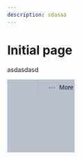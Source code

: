 ```yaml
---
description: sdasaa
---
```


# Initial page

asdasdasd

![adasdasd](.gitbook/assets/image%20%282%29.png)

